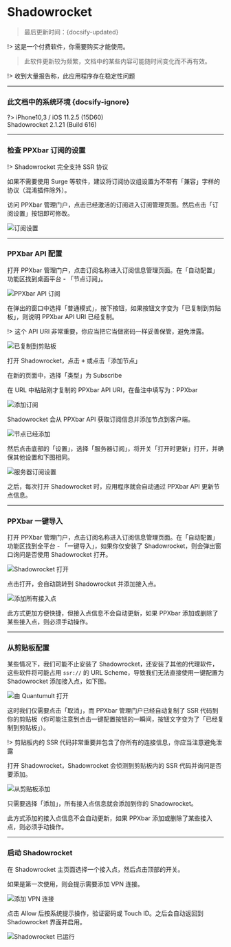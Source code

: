 # Shadowrocket

> 最后更新时间：{docsify-updated}

!> 这是一个付费软件，你需要购买才能使用。

> 此软件更新较为频繁，文档中的某些内容可能随时间变化而不再有效。

!> 收到大量报告称，此应用程序存在稳定性问题

---

### 此文档中的系统环境 {docsify-ignore}

?> iPhone10,3 / iOS 11.2.5 (15D60)  
Shadowrocket 2.1.21 (Build 616)

---

### 检查 PPXbar 订阅的设置

!> Shadowrocket 完全支持 SSR 协议

如果不需要使用 Surge 等软件，建议将订阅协议组设置为不带有「兼容」字样的协议（混淆插件除外）。

访问 PPXbar 管理门户，点击已经激活的订阅进入订阅管理页面。然后点击「订阅设置」按钮即可修改。

![订阅设置](https://rixcloud-1255365801.file.myqcloud.com/image/8plkh.png)

---

### PPXbar API 配置

打开 PPXbar 管理门户，点击订阅名称进入订阅信息管理页面。在「自动配置」功能区找到桌面平台 - 「节点订阅」。

![PPXbar API 订阅](https://rixcloud-1255365801.file.myqcloud.com/image/grx5a.jpg)

在弹出的窗口中选择「普通模式」，按下按钮，如果按钮文字变为「已复制到剪贴板」，则说明 PPXbar API URI 已经复制。

!> 这个 API URI 非常重要，你应当把它当做密码一样妥善保管，避免泄露。

![已复制到剪贴板](https://rixcloud-1255365801.file.myqcloud.com/image/oo35o.jpg)

打开  Shadowrocket，点击 <kbd>+</kbd> 或点击「添加节点」

在新的页面中，选择「类型」为 Subscribe

在 URL 中粘贴刚才复制的 PPXbar API URI，在备注中填写为：PPXbar

![添加订阅](https://rixcloud-1255365801.file.myqcloud.com/image/p4buc.jpg)

Shadowrocket 会从 PPXbar API 获取订阅信息并添加节点到客户端。

![节点已经添加](https://rixcloud-1255365801.file.myqcloud.com/image/w31on.jpg)

然后点击底部的「设置」，选择「服务器订阅」，将开关「打开时更新」打开，并确保其他设置和下图相同。

![服务器订阅设置](https://rixcloud-1255365801.file.myqcloud.com/image/9ab0p.jpg)

之后，每次打开 Shadowrocket 时，应用程序就会自动通过 PPXbar API 更新节点信息。

---

### PPXbar 一键导入

打开 PPXbar 管理门户，点击订阅名称进入订阅信息管理页面。在「自动配置」功能区找到全平台 - 「一键导入」，如果你仅安装了 Shadowrocket，则会弹出窗口询问是否使用 Shadowrocket 打开。

![Shadowrocket 打开](https://rixcloud-1255365801.file.myqcloud.com/image/kdv96.jpg)

点击打开，会自动跳转到 Shadowrocket 并添加接入点。

![添加所有接入点](https://rixcloud-1255365801.file.myqcloud.com/image/5au4t.jpg)

此方式更加方便快捷，但接入点信息不会自动更新，如果 PPXbar 添加或删除了某些接入点，则必须手动操作。

---

### 从剪贴板配置

某些情况下，我们可能不止安装了 Shadowrocket，还安装了其他的代理软件，这些软件将可能占用 `ssr://` 的 URL Scheme，导致我们无法直接使用一键配置为 Shadowrocket 添加接入点，如下图。

![由 Quantumult 打开](https://rixcloud-1255365801.file.myqcloud.com/image/v9uuh.jpg)

这时我们仅需要点击「取消」，而 PPXbar 管理门户已经自动复制了 SSR 代码到你的剪贴板（你可能注意到点击一键配置按钮的一瞬间，按钮文字变为了「已经复制到剪贴板」）。

!> 剪贴板内的 SSR 代码非常重要并包含了你所有的连接信息，你应当注意避免泄露

打开 Shadowrocket，Shadowrocket 会侦测到剪贴板内的 SSR 代码并询问是否要添加。

![从剪贴板添加](https://rixcloud-1255365801.file.myqcloud.com/image/pyaqo.jpg)

只需要选择「添加」，所有接入点信息就会添加到你的 Shadowrocket。

此方式添加的接入点信息不会自动更新，如果 PPXbar 添加或删除了某些接入点，则必须手动操作。

---

### 启动 Shadowrocket

在 Shadowrocket 主页面选择一个接入点，然后点击顶部的开关。

如果是第一次使用，则会提示需要添加 VPN 连接。

![添加 VPN 连接](https://rixcloud-1255365801.file.myqcloud.com/image/4rd8k.jpg)

点击 Allow 后按系统提示操作，验证密码或 Touch ID。之后会自动返回到 Shadowrocket 界面并启用。

![Shadowrocket 已运行](https://rixcloud-1255365801.file.myqcloud.com/image/pe5iq.jpg)


